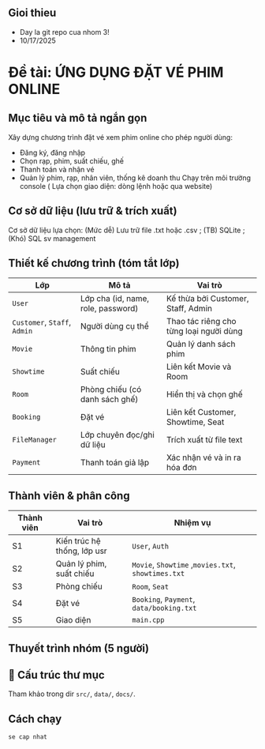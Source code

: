 ## Gioi thieu

* Day la git repo cua nhom 3!
* 10/17/2025

# Đề tài: ỨNG DỤNG ĐẶT VÉ PHIM ONLINE 

## Mục tiêu và mô tả ngắn gọn
Xây dựng chương trình đặt vé xem phim online cho phép người dùng:
* Đăng ký, đăng nhập
* Chọn rạp, phim, suất chiếu, ghế
* Thanh toán và nhận vé
* Quản lý phim, rạp, nhân viên, thống kê doanh thu
Chạy trên môi trường console ( Lựa chọn giao diện: dòng lệnh hoặc qua website) 

## Cơ sở dữ liệu (lưu trữ & trích xuất)
Cơ sở dữ liệu lựa chọn: (Mức dễ) Lưu trữ file .txt hoặc .csv ; (TB) SQLite ; (Khó) SQL sv management 

## Thiết kế chương trình (tóm tắt lớp)
| Lớp | Mô tả | Vai trò |
|-------|-------|-------|
| `User` | Lớp cha (id, name, role, password) | Kế thừa bởi Customer, Staff, Admin |
| `Customer`, `Staff`, `Admin` | Người dùng cụ thể | Thao tác riêng cho từng loại người dùng |
| `Movie` | Thông tin phim | Quản lý danh sách phim |
| `Showtime` | Suất chiếu | Liên kết Movie và Room |
| `Room` | Phòng chiếu (có danh sách ghế) | Hiển thị và chọn ghế |
| `Booking` | Đặt vé | Liên kết Customer, Showtime, Seat |
| `FileManager` | Lớp chuyên đọc/ghi dữ liệu | Trích xuất từ file text |
| `Payment` | Thanh toán giả lập | Xác nhận vé và in ra hóa đơn |

## Thành viên & phân công
| Thành viên | Vai trò | Nhiệm vụ |
|-------------|----------|-----------|
| S1 | Kiến trúc hệ thống, lớp usr | `User`, `Auth` |
| S2 | Quản lý phim, suất chiếu | `Movie`, `Showtime` ,`movies.txt`, `showtimes.txt`|
| S3 | Phòng chiếu | `Room`, `Seat` |
| S4 | Đặt vé | `Booking`, `Payment`, `data/booking.txt` |
| S5 | Giao diện | `main.cpp` |

## Thuyết trình nhóm (5 người)

## 📂 Cấu trúc thư mục
Tham khảo trong dir `src/`, `data/`, `docs/`.

## Cách chạy
`se cap nhat`